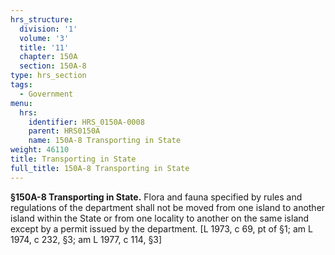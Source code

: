 ```yaml
---
hrs_structure:
  division: '1'
  volume: '3'
  title: '11'
  chapter: 150A
  section: 150A-8
type: hrs_section
tags:
  - Government
menu:
  hrs:
    identifier: HRS_0150A-0008
    parent: HRS0150A
    name: 150A-8 Transporting in State
weight: 46110
title: Transporting in State
full_title: 150A-8 Transporting in State
---
```

**§150A-8 Transporting in State.** Flora and fauna specified by rules and regulations of the department shall not be moved from one island to another island within the State or from one locality to another on the same island except by a permit issued by the department. [L 1973, c 69, pt of §1; am L 1974, c 232, §3; am L 1977, c 114, §3]